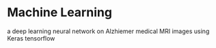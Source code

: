 # Machine Learning
a deep learning neural network on Alzhiemer medical MRI images using Keras tensorflow
